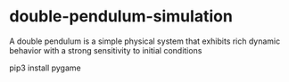 # double-pendulum-simulation 

A double pendulum is a simple physical system that exhibits rich dynamic behavior with a strong sensitivity to initial conditions

pip3 install pygame
